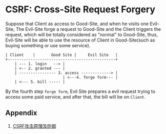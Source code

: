 # CSRF: Cross-Site Request Forgery

Suppose that Client as access to Good-Site, and when he visits one Evil-Site, The Evil-Site forge a request to Good-Site and the Client triggers the request, which will be totally considered as "normal" to Good-Site, thus, Evil-Site will be able to use the resource of Client in Good-Site(such as buying something or use some service).

```text
| Client    |       Good Site |     Evil Site   |
+-----------------------------------------------+
    | --- 1. login   --> |
    | <-- 2. granted --- |
    | ---------------- 3. access -------------> |
                         | <---4. forge form--- |
    | <--- 5. bill ----- |
```

By the fourth step `forge form`, Evil Site prepares a evil request trying to access some paid service, and after that, the bill will be on `Client`.

## Appendix

1. [CSRF攻击原理及防御](https://www.cnblogs.com/shytong/p/5308667.html)